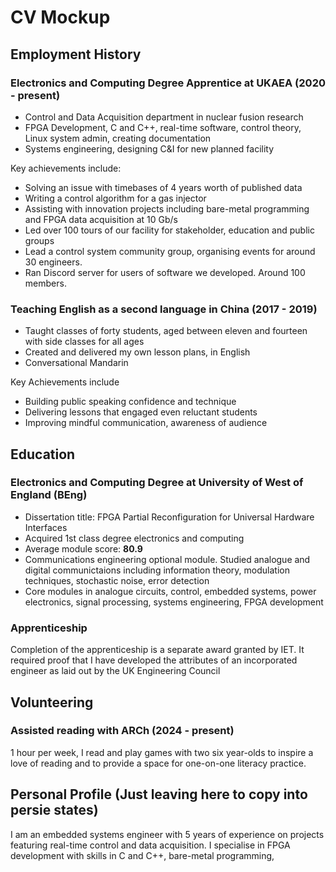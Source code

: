 # CV Mockup


## Employment History

### Electronics and Computing Degree Apprentice at UKAEA (2020 - present)

 * Control and Data Acquisition department in nuclear fusion research
 * FPGA Development, C and C++, real-time software, control theory, Linux system
   admin, creating documentation
 * Systems engineering, designing C&I for new planned facility

Key achievements include: 

 * Solving an issue with timebases of 4 years worth of published data
 * Writing a control algorithm for a gas injector
 * Assisting with innovation projects including bare-metal programming and 
   FPGA data acquisition at 10 Gb/s
 * Led over 100 tours of our facility for stakeholder, education and public
   groups
 * Lead a control system community group, organising events for around 30
   engineers.
 * Ran Discord server for users of software we developed. Around 100 members.


### Teaching English as a second language in China (2017 - 2019)

 * Taught classes of forty students, aged between eleven and fourteen with side
   classes for all ages
 * Created and delivered my own lesson plans, in English
 * Conversational Mandarin

Key Achievements include
 * Building public speaking confidence and technique
 * Delivering lessons that engaged even reluctant students
 * Improving mindful communication, awareness of audience 

## Education

### Electronics and Computing Degree at University of West of England (BEng) 

 * Dissertation title: FPGA Partial Reconfiguration for Universal Hardware
   Interfaces
 * Acquired 1st class degree electronics and computing
 * Average module score: **80.9**
 * Communications engineering optional module. Studied analogue and digital
   communictaions including information theory, modulation techniques, 
   stochastic noise, error detection
 * Core modules in analogue circuits, control, embedded systems,
   power electronics, signal processing, systems engineering, FPGA development

### Apprenticeship

  Completion of the apprenticeship is a separate award granted by IET. It
  required proof that I have developed the attributes of an incorporated
  engineer as laid out by the UK Engineering Council

## Volunteering

### Assisted reading with ARCh (2024 - present)

1 hour per week, I read and play games with two six year-olds to inspire a love
of reading and to provide a space for one-on-one literacy practice.


Personal Profile (Just leaving here to copy into persie states)
----------------

I am an embedded systems engineer with 5 years of experience on projects
featuring real-time control and data acquisition. I specialise in FPGA
development with skills in C and C++, bare-metal programming, 
